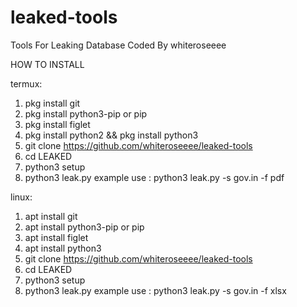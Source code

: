 # leaked-tools
Tools For Leaking Database
Coded By whiteroseeee

HOW TO INSTALL

termux:
1. pkg install git
2. pkg install python3-pip or pip
3. pkg install figlet
4. pkg install python2 && pkg install python3
5. git clone https://github.com/whiteroseeee/leaked-tools
6. cd LEAKED
7. python3 setup
8. python3 leak.py
example use : python3 leak.py -s gov.in -f pdf

linux:
1. apt install git
2. apt install python3-pip or pip
3. apt install figlet
4. apt install python3
5. git clone https://github.com/whiteroseeee/leaked-tools
6. cd LEAKED
7. python3 setup
8. python3 leak.py
example use : python3 leak.py -s gov.in -f xlsx

